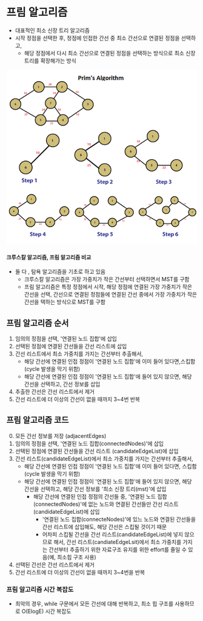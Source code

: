 # 프림 알고리즘
- 대표적인 최소 신장 트리 알고리즘
- 시작 정점을 선택한 후, 정점에 인접한 간선 중 최소 간선으로 연결된 정점을 선택하고,
  - 해당 정점에서 다시 최소 간선으로 연결된 정점을 선택하는 방식으로 최소 신장트리를 확장해가는 방식

![prim.png](prim.png)

#### 크루스칼 알고리즘, 프림 알고리즘 비교
- 둘 다 , 탐욕 알고리즘을 기초로 하고 있음
  - 크루스칼 알고리즘은 가장 가중치가 작은 간선부터 선택하면서 MST를 구함
  - 프림 알고리즘은 특정 정점에서 시작, 해당 정점에 연결된 가장 가중치가 작은 간선을 선택, 간선으로 연결된 정점들에 연결된 간선 중에서 가장 가중치가 작은 간선을 택하는 방식으로 MST를 구함


## 프림 알고리즘 순서

1. 임의의 정점을 선택, '연결된 노드 집합'에 삽입
2. 선택된 정점에 연결된 간선들을 간선 리스트에 삽입
3. 간선 리스트에서 최소 가중치를 가지는 간선부터 추출해서,
   - 해당 간선에 연결된 인접 정점이 '연결된 노드 집합'에 이미 들어 있다면,스킵함(cycle 발생을 막기 위함)
   - 해당 간선에 연결된 인접 정점이 '연결된 노드 집합'에 들어 있지 않으면, 해당 간선을 선택하고, 간선 정보를 삽입
4. 추출한 간선은 간선 리스트에서 제거
5. 간선 리스트에 더 이상의 간선이 없을 때까지 3~4번 반복

## 프림 알고리즘 코드
0. 모든 간선 정보를 저장 (adjacentEdges)
1. 임의의 정점을 선택, '연결된 노드 집합(connectedNodes)'에 삽입
2. 선택된 정점에 연결된 간선들을 간선 리스트 (candidateEdgeList)에 삽입
3. 간선 리스트(candidateEdgeList)에서 최소 가중치를 가지는 간선부터 추출해서,
    - 해당 간선에 연결된 인접 정점이 '연결된 노드 집합'에 이미 들어 있다면, 스킵함 (cycle 발생을 막기 위함)
    - 해당 간선에 연결된 인접 정점이 '연결된 노드 집합'에 들어 있지 않으면, 해당 간선을 선택하고, 해당 간선 정보를 '최소 신장 트리(mst)'에 삽입
      - 해당 간선에 연결된 인접 정점의 간선들 중, '연결된 노드 집합(connectedNodes)'에 없는 노드와 연결된 간선들만 간선 리스트(candidateEdgeList)에 삽입
        - '연결된 노드 집합(connecteNodes)'에 있느 노드와 연결된 간선들을 간선 리스트에 삽입해도, 해당 간선은 스킵될 것이기 때문
        - 어차피 스킵될 간선을 간선 리스트(candidateEdgeList)에 넣지 않으므로 해서, 간선 리스트(candiateEdgeLsit)에서 최소 가중치를 가지는 간선부터 추출하기 위한 자료구조 유지를 위한 effort를 줄일 수 있음(예, 최소힙 구조 사용)
4. 선택된 간선은 간선 리스트에서 제거
5. 간선 리스트에 더 이상의 간선이 없을 때까지 3~4번을 반복


### 프림 알고리즘 시간 복잡도 
- 최악의 경우, while 구문에서 모든 간선에 대해 반복하고, 최소 힙 구조를 사용하므로 O(ElogE) 시간 복잡도 

